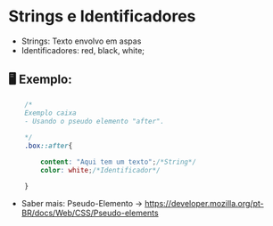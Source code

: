 # Strings e Identificadores

* Strings: Texto envolvo em aspas
* Identificadores: red, black, white;

🖥️ Exemplo:
-----------------------------------------------------

```css
    /*
    Exemplo caixa
    - Usando o pseudo elemento "after".
    
    */
    .box::after{

        content: "Aqui tem um texto";/*String*/
        color: white;/*Identificador*/

    }
```


* Saber mais: Pseudo-Elemento -> https://developer.mozilla.org/pt-BR/docs/Web/CSS/Pseudo-elements 

